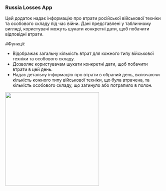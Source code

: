 ### Russia Losses App

Цей додаток надає інформацію про втрати російської військової техніки та особового складу під час війни. Дані представлені у табличному вигляді, користувачі можуть шукати конкретні дати, щоб побачити відповідні втрати.

#Функції:

+ Відображає загальну кількість втрат для кожного типу військової техніки та особового складу.
+ Дозволяє користувачам шукати конкретні дати, щоб побачити втрати в цей день.
+ Надає детальну інформацію про втрати в обраний день, включаючи кількість кожного типу військової техніки, що була втрачена, та кількість особового складу, що загинуло або потрапило в полон.


<img src="https://github.com/ItsMeIns/russia-losses/assets/106601710/f7ebeb38-fde0-4d69-ba3a-7aafc10c39eb" width="300" />
